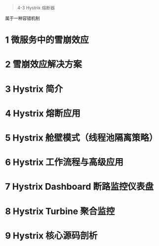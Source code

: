 > 4-3 Hystrix 熔断器

属于一种容错机制

# 1 微服务中的雪崩效应

# 2 雪崩效应解决方案

# 3 Hystrix 简介

# 4 Hystrix 熔断应用

# 5 Hystrix 舱壁模式（线程池隔离策略）

# 6 Hystrix 工作流程与高级应用

# 7 Hystrix Dashboard 断路监控仪表盘

# 8 Hystrix Turbine 聚合监控

# 9 Hystrix 核心源码剖析